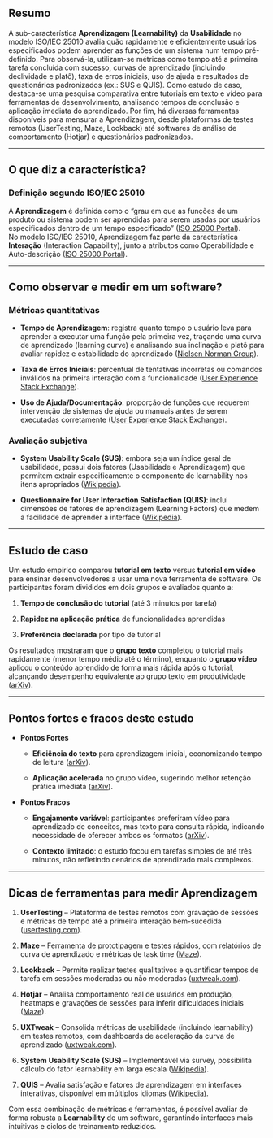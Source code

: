 ## Resumo

A sub-característica **Aprendizagem (Learnability)** da **Usabilidade** no modelo ISO/IEC 25010 avalia quão rapidamente e eficientemente usuários especificados podem aprender as funções de um sistema num tempo pré-definido. Para observá-la, utilizam-se métricas como tempo até a primeira tarefa concluída com sucesso, curvas de aprendizado (incluindo declividade e platô), taxa de erros iniciais, uso de ajuda e resultados de questionários padronizados (ex.: SUS e QUIS). Como estudo de caso, destaca-se uma pesquisa comparativa entre tutoriais em texto e vídeo para ferramentas de desenvolvimento, analisando tempos de conclusão e aplicação imediata do aprendizado. Por fim, há diversas ferramentas disponíveis para mensurar a Aprendizagem, desde plataformas de testes remotos (UserTesting, Maze, Lookback) até softwares de análise de comportamento (Hotjar) e questionários padronizados.

---

## O que diz a característica?

### Definição segundo ISO/IEC 25010

A **Aprendizagem** é definida como o “grau em que as funções de um produto ou sistema podem ser aprendidas para serem usadas por usuários especificados dentro de um tempo especificado” ([ISO 25000 Portal](https://iso25000.com/index.php/en/iso-25000-standards/iso-25010?limit=3&start=3&utm_source=chatgpt.com "ISO 25010 - Iso25000.com")).  
No modelo ISO/IEC 25010, Aprendizagem faz parte da característica **Interação** (Interaction Capability), junto a atributos como Operabilidade e Auto-descrição ([ISO 25000 Portal](https://iso25000.com/index.php/en/iso-25000-standards/iso-25010?utm_source=chatgpt.com "ISO/IEC 25010")).

---

## Como observar e medir em um software?

### Métricas quantitativas

- **Tempo de Aprendizagem**: registra quanto tempo o usuário leva para aprender a executar uma função pela primeira vez, traçando uma curva de aprendizado (learning curve) e analisando sua inclinação e platô para avaliar rapidez e estabilidade do aprendizado ([Nielsen Norman Group](https://www.nngroup.com/articles/measure-learnability/?utm_source=chatgpt.com "How to Measure Learnability of a User Interface - NN/g")).
    
- **Taxa de Erros Iniciais**: percentual de tentativas incorretas ou comandos inválidos na primeira interação com a funcionalidade ([User Experience Stack Exchange](https://ux.stackexchange.com/questions/26554/how-to-measure-learnability?utm_source=chatgpt.com "How to measure Learnability? - User Experience Stack Exchange")).
    
- **Uso de Ajuda/Documentação**: proporção de funções que requerem intervenção de sistemas de ajuda ou manuais antes de serem executadas corretamente ([User Experience Stack Exchange](https://ux.stackexchange.com/questions/26554/how-to-measure-learnability?utm_source=chatgpt.com "How to measure Learnability? - User Experience Stack Exchange")).
    

### Avaliação subjetiva

- **System Usability Scale (SUS)**: embora seja um índice geral de usabilidade, possui dois fatores (Usabilidade e Aprendizagem) que permitem extrair especificamente o componente de learnability nos itens apropriados ([Wikipedia](https://en.wikipedia.org/wiki/System_usability_scale?utm_source=chatgpt.com "System usability scale")).
    
- **Questionnaire for User Interaction Satisfaction (QUIS)**: inclui dimensões de fatores de aprendizagem (Learning Factors) que medem a facilidade de aprender a interface ([Wikipedia](https://en.wikipedia.org/wiki/Questionnaire_for_User_Interaction_Satisfaction?utm_source=chatgpt.com "Questionnaire for User Interaction Satisfaction")).
    

---

## Estudo de caso

Um estudo empírico comparou **tutorial em texto** versus **tutorial em vídeo** para ensinar desenvolvedores a usar uma nova ferramenta de software. Os participantes foram divididos em dois grupos e avaliados quanto a:

1. **Tempo de conclusão do tutorial** (até 3 minutos por tarefa)
    
2. **Rapidez na aplicação prática** de funcionalidades aprendidas
    
3. **Preferência declarada** por tipo de tutorial
    

Os resultados mostraram que o **grupo texto** completou o tutorial mais rapidamente (menor tempo médio até o término), enquanto o **grupo vídeo** aplicou o conteúdo aprendido de forma mais rápida após o tutorial, alcançando desempenho equivalente ao grupo texto em produtividade ([arXiv](https://arxiv.org/abs/1704.00074?utm_source=chatgpt.com "What Is the Best Way For Developers to Learn New Software Tools? An Empirical Comparison Between a Text and a Video Tutorial")).

---

## Pontos fortes e fracos deste estudo

- **Pontos Fortes**
    
    - **Eficiência do texto** para aprendizagem inicial, economizando tempo de leitura ([arXiv](https://arxiv.org/abs/1704.00074?utm_source=chatgpt.com "What Is the Best Way For Developers to Learn New Software Tools? An Empirical Comparison Between a Text and a Video Tutorial")).
        
    - **Aplicação acelerada** no grupo vídeo, sugerindo melhor retenção prática imediata ([arXiv](https://arxiv.org/abs/1704.00074?utm_source=chatgpt.com "What Is the Best Way For Developers to Learn New Software Tools? An Empirical Comparison Between a Text and a Video Tutorial")).
        
- **Pontos Fracos**
    
    - **Engajamento variável**: participantes preferiram vídeo para aprendizado de conceitos, mas texto para consulta rápida, indicando necessidade de oferecer ambos os formatos ([arXiv](https://arxiv.org/abs/1704.00074?utm_source=chatgpt.com "What Is the Best Way For Developers to Learn New Software Tools? An Empirical Comparison Between a Text and a Video Tutorial")).
        
    - **Contexto limitado**: o estudo focou em tarefas simples de até três minutos, não refletindo cenários de aprendizado mais complexos.
        

---

## Dicas de ferramentas para medir Aprendizagem

1. **UserTesting** – Plataforma de testes remotos com gravação de sessões e métricas de tempo até a primeira interação bem-sucedida ([usertesting.com](https://www.usertesting.com/resources/guides/usability-testing/tools?utm_source=chatgpt.com "The Top 11 Best Usability Testing Tools | Complete Guide")).
    
2. **Maze** – Ferramenta de prototipagem e testes rápidos, com relatórios de curva de aprendizado e métricas de task time ([Maze](https://maze.co/blog/measure-usability-metrics/?utm_source=chatgpt.com "7 Key Usability Metrics to Unlock User Insights - Maze")).
    
3. **Lookback** – Permite realizar testes qualitativos e quantificar tempos de tarefa em sessões moderadas ou não moderadas ([uxtweak.com](https://www.uxtweak.com/usability-testing/tools-and-software/?utm_source=chatgpt.com "20 Usability Testing Tools & User Testing Software 2025 - UXtweak")).
    
4. **Hotjar** – Analisa comportamento real de usuários em produção, heatmaps e gravações de sessões para inferir dificuldades iniciais ([Maze](https://maze.co/guides/usability-testing/tools/?utm_source=chatgpt.com "18 Best Usability Testing Tools: Features & Pricing - Maze")).
    
5. **UXTweak** – Consolida métricas de usabilidade (incluindo learnability) em testes remotos, com dashboards de aceleração da curva de aprendizado ([uxtweak.com](https://www.uxtweak.com/usability-testing/metrics/?utm_source=chatgpt.com "Usability Testing Metrics | UXtweak")).
    
6. **System Usability Scale (SUS)** – Implementável via survey, possibilita cálculo do fator learnability em larga escala ([Wikipedia](https://en.wikipedia.org/wiki/System_usability_scale?utm_source=chatgpt.com "System usability scale")).
    
7. **QUIS** – Avalia satisfação e fatores de aprendizagem em interfaces interativas, disponível em múltiplos idiomas ([Wikipedia](https://en.wikipedia.org/wiki/Questionnaire_for_User_Interaction_Satisfaction?utm_source=chatgpt.com "Questionnaire for User Interaction Satisfaction")).
    

Com essa combinação de métricas e ferramentas, é possível avaliar de forma robusta a **Learnability** de um software, garantindo interfaces mais intuitivas e ciclos de treinamento reduzidos.